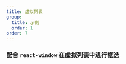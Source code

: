 ```yaml
---
title: 虚拟列表
group:
  title: 示例
  order: 1
order: 7
---
```


### 配合 `react-window` 在虚拟列表中进行框选

<code src="../examples/virtual-list.tsx"></code>
